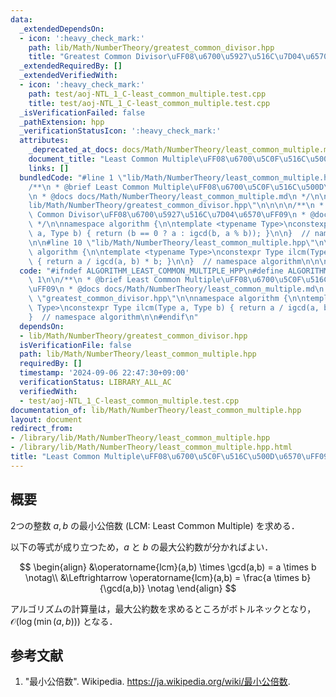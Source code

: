 ```yaml
---
data:
  _extendedDependsOn:
  - icon: ':heavy_check_mark:'
    path: lib/Math/NumberTheory/greatest_common_divisor.hpp
    title: "Greatest Common Divisor\uFF08\u6700\u5927\u516C\u7D04\u6570\uFF09"
  _extendedRequiredBy: []
  _extendedVerifiedWith:
  - icon: ':heavy_check_mark:'
    path: test/aoj-NTL_1_C-least_common_multiple.test.cpp
    title: test/aoj-NTL_1_C-least_common_multiple.test.cpp
  _isVerificationFailed: false
  _pathExtension: hpp
  _verificationStatusIcon: ':heavy_check_mark:'
  attributes:
    _deprecated_at_docs: docs/Math/NumberTheory/least_common_multiple.md
    document_title: "Least Common Multiple\uFF08\u6700\u5C0F\u516C\u500D\u6570\uFF09"
    links: []
  bundledCode: "#line 1 \"lib/Math/NumberTheory/least_common_multiple.hpp\"\n\n\n\n\
    /**\n * @brief Least Common Multiple\uFF08\u6700\u5C0F\u516C\u500D\u6570\uFF09\
    \n * @docs docs/Math/NumberTheory/least_common_multiple.md\n */\n\n#line 1 \"\
    lib/Math/NumberTheory/greatest_common_divisor.hpp\"\n\n\n\n/**\n * @brief Greatest\
    \ Common Divisor\uFF08\u6700\u5927\u516C\u7D04\u6570\uFF09\n * @docs docs/Math/NumberTheory/greatest_common_divisor.md\n\
    \ */\n\nnamespace algorithm {\n\ntemplate <typename Type>\nconstexpr Type igcd(Type\
    \ a, Type b) { return (b == 0 ? a : igcd(b, a % b)); }\n\n}  // namespace algorithm\n\
    \n\n#line 10 \"lib/Math/NumberTheory/least_common_multiple.hpp\"\n\nnamespace\
    \ algorithm {\n\ntemplate <typename Type>\nconstexpr Type ilcm(Type a, Type b)\
    \ { return a / igcd(a, b) * b; }\n\n}  // namespace algorithm\n\n\n"
  code: "#ifndef ALGORITHM_LEAST_COMMON_MULTIPLE_HPP\n#define ALGORITHM_LEAST_COMMON_MULTIPLE_HPP\
    \ 1\n\n/**\n * @brief Least Common Multiple\uFF08\u6700\u5C0F\u516C\u500D\u6570\
    \uFF09\n * @docs docs/Math/NumberTheory/least_common_multiple.md\n */\n\n#include\
    \ \"greatest_common_divisor.hpp\"\n\nnamespace algorithm {\n\ntemplate <typename\
    \ Type>\nconstexpr Type ilcm(Type a, Type b) { return a / igcd(a, b) * b; }\n\n\
    }  // namespace algorithm\n\n#endif\n"
  dependsOn:
  - lib/Math/NumberTheory/greatest_common_divisor.hpp
  isVerificationFile: false
  path: lib/Math/NumberTheory/least_common_multiple.hpp
  requiredBy: []
  timestamp: '2024-09-06 22:47:30+09:00'
  verificationStatus: LIBRARY_ALL_AC
  verifiedWith:
  - test/aoj-NTL_1_C-least_common_multiple.test.cpp
documentation_of: lib/Math/NumberTheory/least_common_multiple.hpp
layout: document
redirect_from:
- /library/lib/Math/NumberTheory/least_common_multiple.hpp
- /library/lib/Math/NumberTheory/least_common_multiple.hpp.html
title: "Least Common Multiple\uFF08\u6700\u5C0F\u516C\u500D\u6570\uFF09"
---
```

## 概要

2つの整数 $a, b$ の最小公倍数 (LCM: Least Common Multiple) を求める．

以下の等式が成り立つため，$a$ と $b$ の最大公約数が分かればよい．

$$
\begin{align}
&\operatorname{lcm}(a,b) \times \gcd(a,b) = a \times b \notag\\
&\Leftrightarrow \operatorname{lcm}(a,b) = \frac{a \times b}{\gcd(a,b)} \notag
\end{align}
$$

アルゴリズムの計算量は，最大公約数を求めるところがボトルネックとなり，$\mathcal{O}(\log(\min(a,b)))$ となる．


## 参考文献

1. "最小公倍数". Wikipedia. <https://ja.wikipedia.org/wiki/最小公倍数>.
